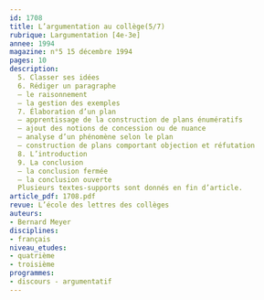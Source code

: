 ```yaml
---
id: 1708
title: L’argumentation au collège(5/7)
rubrique: Largumentation [4e-3e]
annee: 1994
magazine: n°5 15 décembre 1994
pages: 10
description: 
  5. Classer ses idées
  6. Rédiger un paragraphe
  – le raisonnement
  – la gestion des exemples
  7. Élaboration d’un plan
  – apprentissage de la construction de plans énumératifs
  – ajout des notions de concession ou de nuance
  – analyse d’un phénomène selon le plan
  – construction de plans comportant objection et réfutation
  8. L’introduction
  9. La conclusion
  – la conclusion fermée
  – la conclusion ouverte
  Plusieurs textes-supports sont donnés en fin d’article.
article_pdf: 1708.pdf
revue: L’école des lettres des collèges
auteurs:
- Bernard Meyer
disciplines:
- français
niveau_etudes:
- quatrième
- troisième
programmes:
- discours - argumentatif
---
```

